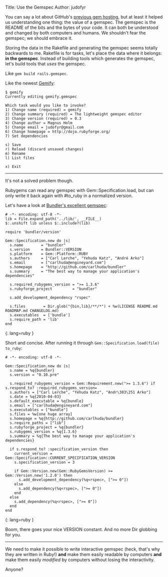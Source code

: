 Title: Use the Gemspec
Author: judofyr

You can say a lot about GitHub's [previous gem hosting][gh-gem], but at
least it helped us understanding one thing: the value of a gemspec. The
gemspec is the README of the bits and the bytes of your code. It can both
be understood and changed by both computers and humans. We shouldn't fear
the gemspec; we should embrace it.

Storing the data in the Rakefile and generating the gemspec seems totally
backwards to me. Rakefile is for tasks, let's place the data where it
belongs: **in the gemspec**. Instead of building tools which generates the
gemspec, let's build tools that *uses* the gemspec.

Like `gem build rails.gemspec`.

Like the newest [Gemify][gemify]:

    $ gemify
    Currently editing gemify.gemspec

    Which task would you like to invoke?
    1) Change name (required) = gemify
    2) Change summary (required) = The lightweight gemspec editor
    3) Change version (required) = 0.3
    4) Change author = Magnus Holm
    5) Change email = judofyr@gmail.com
    6) Change homepage = http://dojo.rubyforge.org/
    7) Set dependencies

    s) Save
    r) Reload (discard unsaved changes)
    m) Rename
    l) List files

    x) Exit

<hr>

It's not a solved problem though.

Rubygems can read any gemspec with Gem::Specification.load, but can only
write it back again with #to_ruby in a normalized version.

Let's have a look at [Bundler's excellent gemspec][yehuda]:

    # -*- encoding: utf-8 -*-
    lib = File.expand_path('../lib/', __FILE__)
    $:.unshift lib unless $:.include?(lib)

    require 'bundler/version'

    Gem::Specification.new do |s|
      s.name        = "bundler"
      s.version     = Bundler::VERSION
      s.platform    = Gem::Platform::RUBY
      s.authors     = ["Carl Lerche", "Yehuda Katz", "André Arko"]
      s.email       = ["carlhuda@engineyard.com"]
      s.homepage    = "http://github.com/carlhuda/bundler"
      s.summary     = "The best way to manage your application's dependencies"

      s.required_rubygems_version = ">= 1.3.6"
      s.rubyforge_project         = "bundler"

      s.add_development_dependency "rspec"

      s.files        = Dir.glob("{bin,lib}/**/*") + %w(LICENSE README.md ROADMAP.md CHANGELOG.md)
      s.executables  = ['bundle']
      s.require_path = 'lib'
    end
{: lang=ruby }

Short and concise. After running it through `Gem::Specification.load(file)
to_ruby`:

    # -*- encoding: utf-8 -*-

    Gem::Specification.new do |s|
      s.name = %q{bundler}
      s.version = "0.10.pre"

      s.required_rubygems_version = Gem::Requirement.new(">= 1.3.6") if s.respond_to? :required_rubygems_version=
      s.authors = ["Carl Lerche", "Yehuda Katz", "Andr\303\251 Arko"]
      s.date = %q{2010-04-03}
      s.default_executable = %q{bundle}
      s.email = ["carlhuda@engineyard.com"]
      s.executables = ["bundle"]
      s.files = %w[one huge array]
      s.homepage = %q{http://github.com/carlhuda/bundler}
      s.require_paths = ["lib"]
      s.rubyforge_project = %q{bundler}
      s.rubygems_version = %q{1.3.6}
      s.summary = %q{The best way to manage your application's dependencies}

      if s.respond_to? :specification_version then
        current_version = Gem::Specification::CURRENT_SPECIFICATION_VERSION
        s.specification_version = 3

        if Gem::Version.new(Gem::RubyGemsVersion) >= Gem::Version.new('1.2.0') then
          s.add_development_dependency(%q<rspec>, [">= 0"])
        else
          s.add_dependency(%q<rspec>, [">= 0"])
        end
      else
        s.add_dependency(%q<rspec>, [">= 0"])
      end
    end
{: lang=ruby }

Boom, there goes your nice VERSION constant. And no more Dir globbing for
you.

<hr>

We need to make it possible to write interactive gemspec (heck, that's why
they are written in Ruby!) **and** make them easily readable by computers 
**and** make them easily *modified* by computers without losing the
interactivity.

Anyone?

[gh-gem]: http://github.com/blog/515-gem-building-is-defunct
[gemify]: http://dojo.rubyforge.org/gemify
[yehuda]: http://yehudakatz.com/2010/04/02/using-gemspecs-as-intended/
